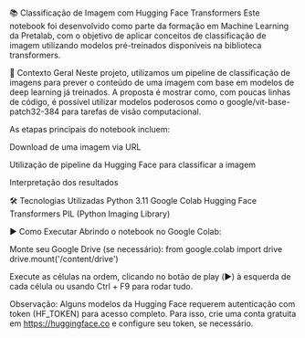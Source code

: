 📚 Classificação de Imagem com Hugging Face Transformers
Este notebook foi desenvolvido como parte da formação em Machine Learning da Pretalab, com o objetivo de aplicar conceitos de classificação de imagem utilizando modelos pré-treinados disponíveis na biblioteca transformers.

🧠 Contexto Geral
Neste projeto, utilizamos um pipeline de classificação de imagens para prever o conteúdo de uma imagem com base em modelos de deep learning já treinados. A proposta é mostrar como, com poucas linhas de código, é possível utilizar modelos poderosos como o google/vit-base-patch32-384 para tarefas de visão computacional.

As etapas principais do notebook incluem:

Download de uma imagem via URL

Utilização de pipeline da Hugging Face para classificar a imagem

Interpretação dos resultados

🛠️ Tecnologias Utilizadas
Python 3.11
Google Colab
Hugging Face Transformers
PIL (Python Imaging Library)

▶️ Como Executar
Abrindo o notebook no Google Colab:

Monte seu Google Drive (se necessário):
from google.colab import drive
drive.mount('/content/drive')

Execute as células na ordem, clicando no botão de play (▶️) à esquerda de cada célula ou usando Ctrl + F9 para rodar tudo.

Observação: Alguns modelos da Hugging Face requerem autenticação com token (HF_TOKEN) para acesso completo. Para isso, crie uma conta gratuita em https://huggingface.co e configure seu token, se necessário.

